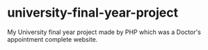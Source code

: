 # university-final-year-project
My University final year project made by PHP which was a Doctor's appointment complete website.
